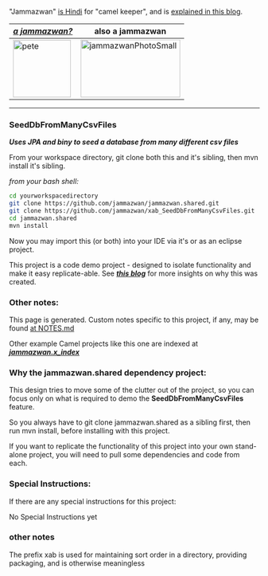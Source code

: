 "Jammazwan" [is Hindi](href="https://books.google.com/books?id=_kWROaer5UsC&amp;pg=PA1138&amp;lpg=PA1138&amp;dq=jammazwan+camel+keeper+hindi&amp;source=bl&amp;ots=7FaF5BXK_F&amp;sig=Cg-U5ORP3dHrFycaCFvo34GdpZ0&amp;hl=en&amp;sa=X&amp;ved=0ahUKEwj8v4OV3YbNAhVjpIMKHSYUB_oQ6AEIHDAA#v=onepage&amp;q=jammazwan%20camel%20keeper%20hindi&amp;f=false) for "camel keeper", and is [explained in this blog](https://betterologist.net/2016/05/jammazwan-projects-for-learning-apache-camel/).

|[**_a jammazwan?_**](https://betterologist.net/2016/06/jammazwan-for-hire/)|also a jammazwan|
| --- | --- |
|<img class="style-svg" src="https://betterologist.net/wp-content/uploads/2016/05/pete-300x297.jpg" alt="pete" width="116" height="115" />|<img class="style-svg" src="https://betterologist.net/wp-content/uploads/2016/05/jammazwanPhotoSmall.png" alt="jammazwanPhotoSmall" width="200" height="116" />|

---

### SeedDbFromManyCsvFiles

**_Uses JPA and biny to seed a database from many different csv files_**

From your workspace directory, git clone both this and it's sibling, then mvn install it's sibling. 

_from your bash shell:_

```bash
cd yourworkspacedirectory
git clone https://github.com/jammazwan/jammazwan.shared.git
git clone https://github.com/jammazwan/xab_SeedDbFromManyCsvFiles.git
cd jammazwan.shared
mvn install 
```
Now you may import this (or both) into your IDE via it's or as an eclipse project.

This project is a code demo project - designed to isolate functionality and make it easy replicate-able. See [**_this blog_**](https://betterologist.net/2016/05/jammazwan-projects-for-learning-apache-camel/) for more insights on why this was created.

### Other notes:

This page is generated. Custom notes specific to this project, if any, may be found [at NOTES.md](NOTES.md)

Other example Camel projects like this one are indexed at [**_jammazwan.x_index_**](https://github.com/jammazwan/jammazwan.x_index)

### Why the jammazwan.shared dependency project:

This design tries to move some of the clutter out of the project, 
so you can focus only on what is required to demo the **SeedDbFromManyCsvFiles** feature.

So you always have to git clone jammazwan.shared as a sibling first, 
then run mvn install, before installing with this project.

If you want to replicate the functionality of this project into your own stand-alone project, you will need to pull some dependencies and code from each.

### Special Instructions:

If there are any special instructions for this project:

No Special Instructions yet

### other notes

The prefix xab is used for maintaining sort order in a directory, providing packaging, and is otherwise meaningless